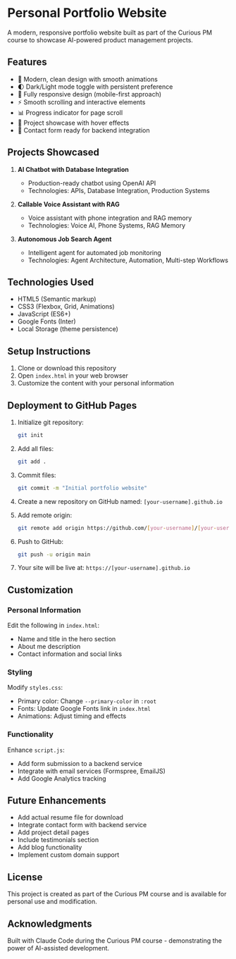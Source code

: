 # Personal Portfolio Website

A modern, responsive portfolio website built as part of the Curious PM course to showcase AI-powered product management projects.

## Features

- 🎨 Modern, clean design with smooth animations
- 🌓 Dark/Light mode toggle with persistent preference
- 📱 Fully responsive design (mobile-first approach)
- ⚡ Smooth scrolling and interactive elements
- 📊 Progress indicator for page scroll
- 🎯 Project showcase with hover effects
- 📧 Contact form ready for backend integration

## Projects Showcased

1. **AI Chatbot with Database Integration**
   - Production-ready chatbot using OpenAI API
   - Technologies: APIs, Database Integration, Production Systems

2. **Callable Voice Assistant with RAG**
   - Voice assistant with phone integration and RAG memory
   - Technologies: Voice AI, Phone Systems, RAG Memory

3. **Autonomous Job Search Agent**
   - Intelligent agent for automated job monitoring
   - Technologies: Agent Architecture, Automation, Multi-step Workflows

## Technologies Used

- HTML5 (Semantic markup)
- CSS3 (Flexbox, Grid, Animations)
- JavaScript (ES6+)
- Google Fonts (Inter)
- Local Storage (theme persistence)

## Setup Instructions

1. Clone or download this repository
2. Open `index.html` in your web browser
3. Customize the content with your personal information

## Deployment to GitHub Pages

1. Initialize git repository:
   ```bash
   git init
   ```

2. Add all files:
   ```bash
   git add .
   ```

3. Commit files:
   ```bash
   git commit -m "Initial portfolio website"
   ```

4. Create a new repository on GitHub named: `[your-username].github.io`

5. Add remote origin:
   ```bash
   git remote add origin https://github.com/[your-username]/[your-username].github.io.git
   ```

6. Push to GitHub:
   ```bash
   git push -u origin main
   ```

7. Your site will be live at: `https://[your-username].github.io`

## Customization

### Personal Information
Edit the following in `index.html`:
- Name and title in the hero section
- About me description
- Contact information and social links

### Styling
Modify `styles.css`:
- Primary color: Change `--primary-color` in `:root`
- Fonts: Update Google Fonts link in `index.html`
- Animations: Adjust timing and effects

### Functionality
Enhance `script.js`:
- Add form submission to a backend service
- Integrate with email services (Formspree, EmailJS)
- Add Google Analytics tracking

## Future Enhancements

- Add actual resume file for download
- Integrate contact form with backend service
- Add project detail pages
- Include testimonials section
- Add blog functionality
- Implement custom domain support

## License

This project is created as part of the Curious PM course and is available for personal use and modification.

## Acknowledgments

Built with Claude Code during the Curious PM course - demonstrating the power of AI-assisted development.